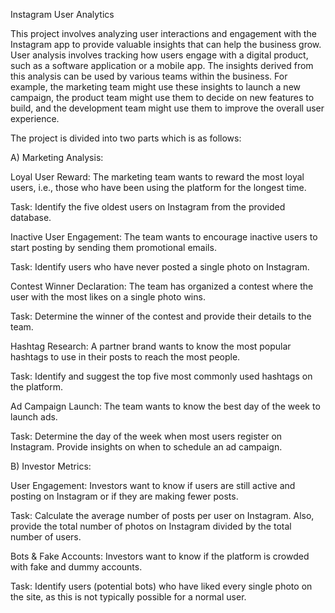 Instagram User Analytics

This project involves analyzing user interactions and engagement with the Instagram app to provide valuable insights that can help the business grow.
User analysis involves tracking how users engage with a digital product, such as a software application or a mobile app. The insights derived from this 
analysis can be used by various teams within the business. For example, the marketing team might use these insights to launch a new campaign, the product
team might use them to decide on new features to build, and the development team might use them to improve the overall user experience. 

The project is divided into two parts which is as follows:

A) Marketing Analysis:

Loyal User Reward: The marketing team wants to reward the most loyal users, i.e., those who have been using the platform for the longest time.

Task: Identify the five oldest users on Instagram from the provided database.

Inactive User Engagement: The team wants to encourage inactive users to start posting by sending them promotional emails.

Task: Identify users who have never posted a single photo on Instagram.

Contest Winner Declaration: The team has organized a contest where the user with the most likes on a single photo wins.

Task: Determine the winner of the contest and provide their details to the team.

Hashtag Research: A partner brand wants to know the most popular hashtags to use in their posts to reach the most people.

Task: Identify and suggest the top five most commonly used hashtags on the platform.

Ad Campaign Launch: The team wants to know the best day of the week to launch ads.

Task: Determine the day of the week when most users register on Instagram. Provide insights on when to schedule an ad campaign.

B) Investor Metrics:

User Engagement: Investors want to know if users are still active and posting on Instagram or if they are making fewer posts.

Task: Calculate the average number of posts per user on Instagram. Also, provide the total number of photos on Instagram divided by the total number of users.

Bots & Fake Accounts: Investors want to know if the platform is crowded with fake and dummy accounts.

Task: Identify users (potential bots) who have liked every single photo on the site, as this is not typically possible for a normal user.
